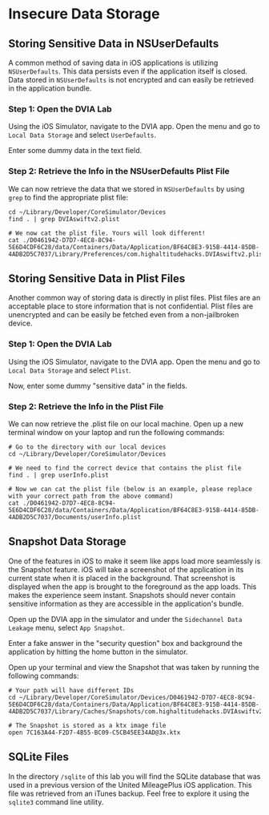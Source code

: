 # Insecure Data Storage

## Storing Sensitive Data in NSUserDefaults

A common method of saving data in iOS applications is utilizing `NSUserDefaults`. This data persists even if the application itself is closed. Data stored in `NSUserDefaults` is not encrypted and can easily be retrieved in the application bundle. 

### Step 1: Open the DVIA Lab
Using the iOS Simulator, navigate to the DVIA app. Open the menu and go to `Local Data Storage` and select `UserDefaults`.

Enter some dummy data in the text field.

### Step 2: Retrieve the Info in the NSUserDefaults Plist File
We can now retrieve the data that we stored in `NSUserDefaults` by using `grep` to find the appropriate plist file:

```
cd ~/Library/Developer/CoreSimulator/Devices
find . | grep DVIAswiftv2.plist

# We now cat the plist file. Yours will look different!
cat ./D0461942-D7D7-4EC8-8C94-5E6D4CDF6C28/data/Containers/Data/Application/BF64C8E3-915B-4414-85DB-4ADB2D5C7037/Library/Preferences/com.highaltitudehacks.DVIAswiftv2.plist
```

## Storing Sensitive Data in Plist Files
Another common way of storing data is directly in plist files. Plist files are an acceptable place to store information that is not confidential. Plist files are unencrypted and can be easily be fetched even from a non-jailbroken device. 

### Step 1: Open the DVIA Lab
Using the iOS Simulator, navigate to the DVIA app. Open the menu and go to `Local Data Storage` and select `Plist`.

Now, enter some dummy "sensitive data" in the fields. 

### Step 2: Retrieve the Info in the Plist File
We can now retrieve the .plist file on our local machine. Open up a new terminal window on your laptop and run the following commands:
```
# Go to the directory with our local devices
cd ~/Library/Developer/CoreSimulator/Devices

# We need to find the correct device that contains the plist file
find . | grep userInfo.plist

# Now we can cat the plist file (below is an example, please replace with your correct path from the above command)
cat ./D0461942-D7D7-4EC8-8C94-5E6D4CDF6C28/data/Containers/Data/Application/BF64C8E3-915B-4414-85DB-4ADB2D5C7037/Documents/userInfo.plist
```

## Snapshot Data Storage

One of the features in iOS to make it seem like apps load more seamlessly is the Snapshot feature. iOS will take a screenshot of the application in its current state when it is placed in the background. That screenshot is displayed when the app is brought to the foreground as the app loads. This makes the experience seem instant. Snapshots should never contain sensitive information as they are accessible in the application's bundle. 

Open up the DVIA app in the simulator and under the `Sidechannel Data Leakage` menu, select `App Snapshot`.

Enter a fake answer in the "security question" box and background the application by hitting the home button in the simulator.

Open up your terminal and view the Snapshot that was taken by running the following commands:
```
# Your path will have different IDs
cd ~/Library/Developer/CoreSimulator/Devices/D0461942-D7D7-4EC8-8C94-5E6D4CDF6C28/data/Containers/Data/Application/BF64C8E3-915B-4414-85DB-4ADB2D5C7037/Library/Caches/Snapshots/com.highaltitudehacks.DVIAswiftv2

# The Snapshot is stored as a ktx image file
open 7C163A44-F2D7-4B55-BC09-C5CB45EE34AD@3x.ktx
```

## SQLite Files

In the directory `/sqlite` of this lab you will find the SQLite database that was used in a previous version of the United MileagePlus iOS application. This file was retrieved from an iTunes backup. Feel free to explore it using the `sqlite3` command line utility. 